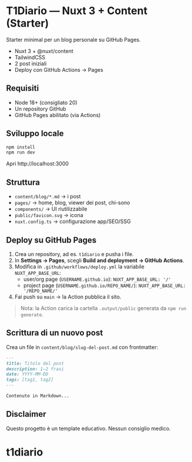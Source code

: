 # T1Diario — Nuxt 3 + Content (Starter)

Starter minimal per un blog personale su GitHub Pages.
- Nuxt 3 + @nuxt/content
- TailwindCSS
- 2 post iniziali
- Deploy con GitHub Actions → Pages

## Requisiti
- Node 18+ (consigliato 20)
- Un repository GitHub
- GitHub Pages abilitato (via Actions)

## Sviluppo locale
```bash
npm install
npm run dev
```
Apri http://localhost:3000

## Struttura
- `content/blog/*.md` → i post
- `pages/` → home, blog, viewer dei post, chi-sono
- `components/` → UI riutilizzabile
- `public/favicon.svg` → icona
- `nuxt.config.ts` → configurazione app/SEO/SSG

## Deploy su GitHub Pages
1. Crea un repository, ad es. `t1diario` e pusha i file.
2. In **Settings → Pages**, scegli **Build and deployment → GitHub Actions**.
3. Modifica in `.github/workflows/deploy.yml` la variabile `NUXT_APP_BASE_URL`:
   - user/org page (`USERNAME.github.io`): `NUXT_APP_BASE_URL: '/'`
   - project page (`USERNAME.github.io/REPO_NAME/`): `NUXT_APP_BASE_URL: '/REPO_NAME/'`
4. Fai push su `main` → la Action pubblica il sito.

> Nota: la Action carica la cartella `.output/public` generata da `npm run generate`.

## Scrittura di un nuovo post
Crea un file in `content/blog/slug-del-post.md` con frontmatter:
```md
---
title: Titolo del post
description: 1–2 frasi
date: YYYY-MM-DD
tags: [tag1, tag2]
---

Contenuto in Markdown...
```

## Disclaimer
Questo progetto è un template educativo. Nessun consiglio medico.
# t1diario
